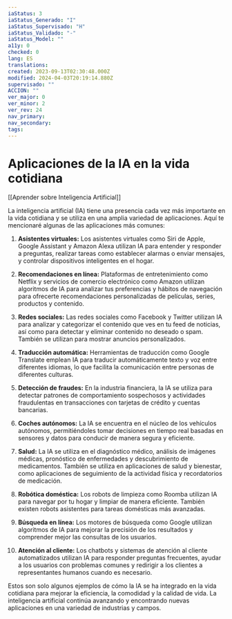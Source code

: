 ```yaml
---
iaStatus: 3
iaStatus_Generado: "I"
iaStatus_Supervisado: "H"
iaStatus_Validado: "-"
iaStatus_Model: ""
a11y: 0
checked: 0
lang: ES
translations: 
created: 2023-09-13T02:30:48.000Z
modified: 2024-04-03T20:19:14.880Z
supervisado: ""
ACCION: ""
ver_major: 0
ver_minor: 2
ver_rev: 24
nav_primary: 
nav_secondary: 
tags:
---
```

# Aplicaciones de la IA en la vida cotidiana

[[Aprender sobre Inteligencia Artificial]]

La inteligencia artificial (IA) tiene una presencia cada vez más importante en la vida cotidiana y se utiliza en una amplia variedad de aplicaciones. Aquí te mencionaré algunas de las aplicaciones más comunes:

1. **Asistentes virtuales:** Los asistentes virtuales como Siri de Apple, Google Assistant y Amazon Alexa utilizan IA para entender y responder a preguntas, realizar tareas como establecer alarmas o enviar mensajes, y controlar dispositivos inteligentes en el hogar.
    
2. **Recomendaciones en línea:** Plataformas de entretenimiento como Netflix y servicios de comercio electrónico como Amazon utilizan algoritmos de IA para analizar tus preferencias y hábitos de navegación para ofrecerte recomendaciones personalizadas de películas, series, productos y contenido.
    
3. **Redes sociales:** Las redes sociales como Facebook y Twitter utilizan IA para analizar y categorizar el contenido que ves en tu feed de noticias, así como para detectar y eliminar contenido no deseado o spam. También se utilizan para mostrar anuncios personalizados.
    
4. **Traducción automática:** Herramientas de traducción como Google Translate emplean IA para traducir automáticamente texto y voz entre diferentes idiomas, lo que facilita la comunicación entre personas de diferentes culturas.
    
5. **Detección de fraudes:** En la industria financiera, la IA se utiliza para detectar patrones de comportamiento sospechosos y actividades fraudulentas en transacciones con tarjetas de crédito y cuentas bancarias.
    
6. **Coches autónomos:** La IA se encuentra en el núcleo de los vehículos autónomos, permitiéndoles tomar decisiones en tiempo real basadas en sensores y datos para conducir de manera segura y eficiente.
    
7. **Salud:** La IA se utiliza en el diagnóstico médico, análisis de imágenes médicas, pronóstico de enfermedades y descubrimiento de medicamentos. También se utiliza en aplicaciones de salud y bienestar, como aplicaciones de seguimiento de la actividad física y recordatorios de medicación.
    
8. **Robótica doméstica:** Los robots de limpieza como Roomba utilizan IA para navegar por tu hogar y limpiar de manera eficiente. También existen robots asistentes para tareas domésticas más avanzadas.
    
9. **Búsqueda en línea:** Los motores de búsqueda como Google utilizan algoritmos de IA para mejorar la precisión de los resultados y comprender mejor las consultas de los usuarios.
    
10. **Atención al cliente:** Los chatbots y sistemas de atención al cliente automatizados utilizan IA para responder preguntas frecuentes, ayudar a los usuarios con problemas comunes y redirigir a los clientes a representantes humanos cuando es necesario.

Estos son solo algunos ejemplos de cómo la IA se ha integrado en la vida cotidiana para mejorar la eficiencia, la comodidad y la calidad de vida. La inteligencia artificial continúa avanzando y encontrando nuevas aplicaciones en una variedad de industrias y campos.